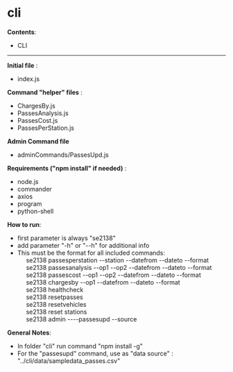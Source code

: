 # cli
**Contents**:
- CLI 
---

**Initial file** :
- index.js

**Command "helper" files** :
- ChargesBy.js
- PassesAnalysis.js
- PassesCost.js
- PassesPerStation.js

**Admin Command file**
- adminCommands/PassesUpd.js

**Requirements ("npm install" if needed)** :
- node.js
- commander
- axios
- program
- python-shell

**How to run**:
- first parameter is always "se2138"
- add parameter "-h" or "--h" for additional info
- This must be the format for all included commands:<br />
&nbsp; &nbsp; &nbsp;se2138 passesperstation --station<stationID> --datefrom <datefrom> --dateto <dateto> --format <format><br />
&nbsp; &nbsp; &nbsp;se2138 passesanalysis --op1 <op1> --op2 <op2> --datefrom <datefrom> --dateto <dateto> --format <format><br />
&nbsp; &nbsp; &nbsp;se2138 passescost --op1 <op1> --op2 <op2> --datefrom <datefrom> --dateto <dateto> --format <format><br />
&nbsp; &nbsp; &nbsp;se2138 chargesby --op1 <op1> --datefrom <datefrom> --dateto <dateto> --format <format><br />
&nbsp; &nbsp; &nbsp;se2138 healthcheck<br />
&nbsp; &nbsp; &nbsp;se2138 resetpasses<br />
&nbsp; &nbsp; &nbsp;se2138 resetvehicles<br />
&nbsp; &nbsp; &nbsp;se2138 reset stations<br />
&nbsp; &nbsp; &nbsp;se2138 admin ----passesupd --source <data source><br />

**General Notes**:
- In folder "cli" run command "npm install -g"
- For the "passesupd" command, use as "data source" : "../cli/data/sampledata_passes.csv"